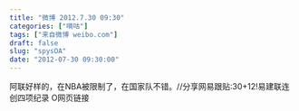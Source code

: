 ```yaml
---
title: "微博 2012.7.30 09:30"
categories: ["嘀咕"]
tags: ["来自微博 weibo.com"]
draft: false
slug: "spysOA"
date: "2012-07-30 09:30:00"
---
```


<p>阿联好样的，在NBA被限制了，在国家队不错。//分享网易跟贴:30+12!易建联连创四项纪录 O网页链接 ​​​​</p>
